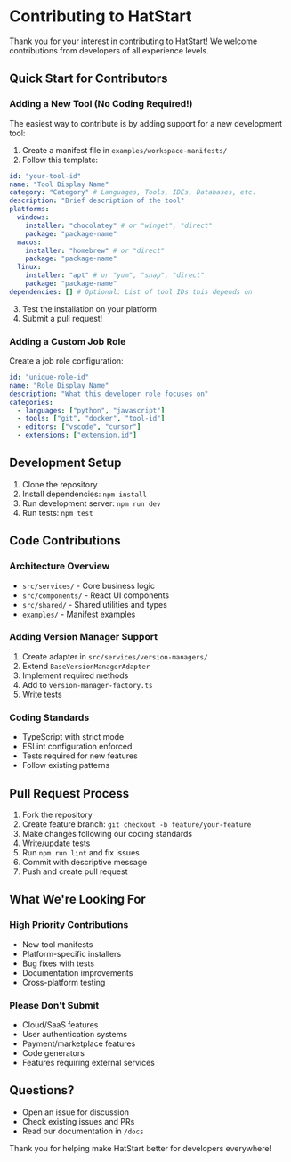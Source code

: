 # Contributing to HatStart

Thank you for your interest in contributing to HatStart! We welcome contributions from developers of all experience levels.

## Quick Start for Contributors

### Adding a New Tool (No Coding Required!)

The easiest way to contribute is by adding support for a new development tool:

1. Create a manifest file in `examples/workspace-manifests/`
2. Follow this template:

```yaml
id: "your-tool-id"
name: "Tool Display Name"
category: "Category" # Languages, Tools, IDEs, Databases, etc.
description: "Brief description of the tool"
platforms:
  windows:
    installer: "chocolatey" # or "winget", "direct"
    package: "package-name"
  macos:
    installer: "homebrew" # or "direct"
    package: "package-name"
  linux:
    installer: "apt" # or "yum", "snap", "direct"
    package: "package-name"
dependencies: [] # Optional: List of tool IDs this depends on
```

3. Test the installation on your platform
4. Submit a pull request!

### Adding a Custom Job Role

Create a job role configuration:

```yaml
id: "unique-role-id"
name: "Role Display Name"
description: "What this developer role focuses on"
categories:
  - languages: ["python", "javascript"]
  - tools: ["git", "docker", "tool-id"]
  - editors: ["vscode", "cursor"]
  - extensions: ["extension.id"]
```

## Development Setup

1. Clone the repository
2. Install dependencies: `npm install`
3. Run development server: `npm run dev`
4. Run tests: `npm test`

## Code Contributions

### Architecture Overview

- `src/services/` - Core business logic
- `src/components/` - React UI components
- `src/shared/` - Shared utilities and types
- `examples/` - Manifest examples

### Adding Version Manager Support

1. Create adapter in `src/services/version-managers/`
2. Extend `BaseVersionManagerAdapter`
3. Implement required methods
4. Add to `version-manager-factory.ts`
5. Write tests

### Coding Standards

- TypeScript with strict mode
- ESLint configuration enforced
- Tests required for new features
- Follow existing patterns

## Pull Request Process

1. Fork the repository
2. Create feature branch: `git checkout -b feature/your-feature`
3. Make changes following our coding standards
4. Write/update tests
5. Run `npm run lint` and fix issues
6. Commit with descriptive message
7. Push and create pull request

## What We're Looking For

### High Priority Contributions

- New tool manifests
- Platform-specific installers
- Bug fixes with tests
- Documentation improvements
- Cross-platform testing

### Please Don't Submit

- Cloud/SaaS features
- User authentication systems
- Payment/marketplace features
- Code generators
- Features requiring external services

## Questions?

- Open an issue for discussion
- Check existing issues and PRs
- Read our documentation in `/docs`

Thank you for helping make HatStart better for developers everywhere!
